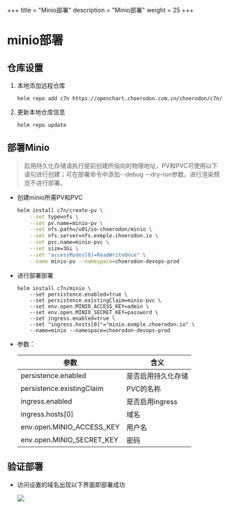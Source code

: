 +++
title = "Minio部署"
description = "Minio部署"
weight = 25
+++

# minio部署

## 仓库设置

1. 本地添加远程仓库

    ```
    helm repo add c7n https://openchart.choerodon.com.cn/choerodon/c7n/
    ```
1. 更新本地仓库信息

    ```
    helm repo update 
    ```

## 部署Minio

<blockquote class="note">
启用持久化存储请执行提前创建所指向的物理地址，PV和PVC可使用以下语句进行创建；可在部署命令中添加--debug --dry-run参数，进行渲染预览不进行部署。
</blockquote>

- 创建minio所需PV和PVC

    ```bash
    helm install c7n/create-pv \
        --set type=nfs \
        --set pv.name=minio-pv \
        --set nfs.path=/u01/io-choerodon/minio \
        --set nfs.server=nfs.exmple.choerodon.io \
        --set pvc.name=minio-pvc \
        --set size=3Gi \
        --set "accessModes[0]=ReadWriteOnce" \
        --name minio-pv --namespace=choerodon-devops-prod
    ```

- 进行部署部署

    ```
    helm install c7n/minio \
        --set persistence.enabled=true \
        --set persistence.existingClaim=minio-pvc \
        --set env.open.MINIO_ACCESS_KEY=admin \
        --set env.open.MINIO_SECRET_KEY=password \
        --set ingress.enabled=true \
        --set "ingress.hosts[0]"="minio.exmple.choerodon.io" \
        --name=minio --namespace=choerodon-devops-prod
    ```

- 参数：

    参数 | 含义 
    --- |  --- 
    persistence.enabled|是否启用持久化存储
    persistence.existingClaim|PVC的名称
    ingress.enabled|是否启用ingress
    ingress.hosts[0]|域名
    env.open.MINIO_ACCESS_KEY|用户名
    env.open.MINIO_SECRET_KEY|密码

## 验证部署

- 访问设置的域名出现以下界面即部署成功

    ![](/docs/installation-configuration/image/minio.png)